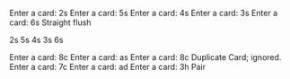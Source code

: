 Enter a card: 2s
Enter a card: 5s
Enter a card: 4s
Enter a card: 3s
Enter a card: 6s
Straight flush

2s
5s
4s
3s
6s

Enter a card: 8c
Enter a card: as
Enter a card: 8c
Duplicate Card; ignored.
Enter a card: 7c
Enter a card: ad
Enter a card: 3h
Pair
